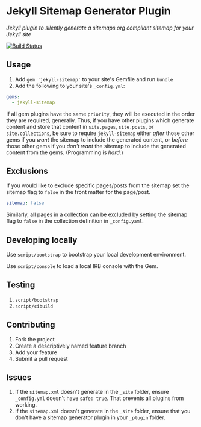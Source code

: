 # Jekyll Sitemap Generator Plugin

*Jekyll plugin to silently generate a sitemaps.org compliant sitemap for your Jekyll site*

[![Build Status](https://travis-ci.org/jekyll/jekyll-sitemap.svg?branch=master)](https://travis-ci.org/jekyll/jekyll-sitemap)

## Usage

1. Add `gem 'jekyll-sitemap'` to your site's Gemfile and run `bundle`
2. Add the following to your site's `_config.yml`:

```yml
gems:
  - jekyll-sitemap
```

If all gem plugins have the same `priority`, they will be executed in the
order they are required, generally. Thus, if you have other plugins which
generate content and store that content in `site.pages`, `site.posts`, or
`site.collections`, be sure to require `jekyll-sitemap` either *after*
those other gems if you *want* the sitemap to include the generated
content, or *before* those other gems if you *don't want* the sitemap to
include the generated content from the gems. (Programming is *hard*.)

## Exclusions

If you would like to exclude specific pages/posts from the sitemap set the
sitemap flag to `false` in the front matter for the page/post.

```yml
sitemap: false
```

Similarly, all pages in a collection can be excluded by setting the sitemap
flag to `false` in the collection definition in `_config.yaml`.

## Developing locally

Use `script/bootstrap` to bootstrap your local development environment.

Use `script/console` to load a local IRB console with the Gem.

## Testing

1. `script/bootstrap`
2. `script/cibuild`

## Contributing

1. Fork the project
2. Create a descriptively named feature branch
3. Add your feature
4. Submit a pull request

## Issues

1. If the `sitemap.xml` doesn't generate in the `_site` folder, ensure `_config.yml` doesn't have `safe: true`. That prevents all plugins from working.
2. If the `sitemap.xml` doesn't generate in the `_site` folder, ensure that you don't have a sitemap generator plugin in your `_plugin` folder.
